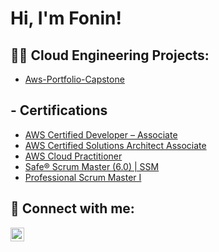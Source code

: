 <h1>Hi, I'm Fonin! </h1>

<h2>👨‍💻 Cloud Engineering Projects:</h2>

  - [Aws-Portfolio-Capstone](https://github.com/A-Fonin/AWS-Portfolio-Website.git/)

<h2>- Certifications</h2>

- [AWS Certified Developer – Associate](https://www.credly.com/badges/0007ca8d-4a38-4f46-9796-a7e0cfbebee1/public_url)
- [AWS Certified Solutions Architect Associate](https://www.credly.com/badges/1659b41c-a72a-4bbd-ac93-571dfa323155/public_url)
- [AWS Cloud Practitioner](https://www.credly.com/badges/92ff44ea-e645-4b5e-a673-4e28de9a603b/public_url)
- [Safe® Scrum Master (6.0) | SSM](https://www.credly.com/badges/b7ea0873-4891-4b0a-bcfe-c95497428a0f/public_url)
- [Professional Scrum Master I](https://www.scrum.org/certificates/879461)
  





<h2> 🤳 Connect with me:</h2>

[<img align="left" alt="Ali Fonin | LinkedIn" width="22px" src="https://cdn.jsdelivr.net/npm/simple-icons@v3/icons/linkedin.svg" />][linkedin]

[linkedin]: https://www.linkedin.com/in/ali-fonin-67235845/



